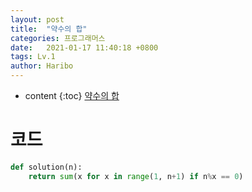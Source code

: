 ```yaml
---
layout: post
title:  "약수의 합"
categories: 프로그래머스
date:   2021-01-17 11:40:18 +0800
tags: Lv.1
author: Haribo
---
```


* content
{:toc}
[약수의 합](https://school.programmers.co.kr/learn/courses/30/lessons/12928)

# 코드

```python
def solution(n):
    return sum(x for x in range(1, n+1) if n%x == 0)
```

